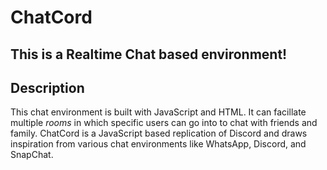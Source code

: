 # ChatCord

## This is a Realtime Chat based environment!

## Description
This chat environment is built with JavaScript and HTML. It can facillate multiple _rooms_ in which specific users can go into to chat with friends and family. ChatCord is a JavaScript based replication of Discord and draws inspiration from various chat environments like WhatsApp, Discord, and SnapChat.
